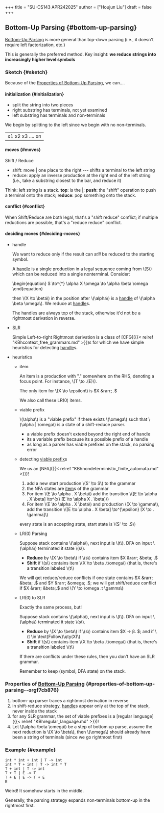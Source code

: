 +++
title = "SU-CS143 APR242025"
author = ["Houjun Liu"]
draft = false
+++

## Bottom-Up Parsing {#bottom-up-parsing}

[Bottom-Up Parsing](#bottom-up-parsing) is more general than top-down parsing (i.e., it doesn't require left factorization, etc.)

This is generally the preferred method. Key insight: **we reduce strings into increasingly higher level symbols**


### Sketch {#sketch}

Because of the [Properties of Bottom-Up Parsing](#properties-of-bottom-up-parsing--orgf7cb876), we can....


#### initialization {#initialization}

-   split the string into two pieces
-   right substring has terminals, not yet examined
-   left substring has terminals and non-terminals

We begin by splitting to the left since we begin with no non-terminals.

|                  |
|------------------|
| x1 x2 x3 .... xn |


#### moves {#moves}

Shift / Reduce

-   shift: move | one place to the right --- shifts a terminal to the left string
-   reduce: apply an inverse production at the right end of the left string (i.e., take a substring closest to the bar, and reduce it)

Think: left string is a stack. **top**: is the |; **push**: the "shift" operation to push a terminal onto the stack; **reduce**: pop something onto the stack.


#### conflict {#conflict}

When Shift/Reduce are both legal, that's a "shift reduce" conflict; if multiple reductions are possible, that's a "reduce reduce" conflict.


#### deciding moves {#deciding-moves}

<!--list-separator-->

-  handle

    We want to reduce only if the result can _still_ be reduced to the starting symbol.

    A [handle](#handle) is a single production in a legal sequence coming from \\(S\\) which can be reduced into a single nonterminal. Consider:

    \begin{equation}
    S \to^{\*} \alpha X \omega \to \alpha \beta \omega
    \end{equation}

    then \\(X \to \beta\\) in the position after \\(\alpha\\) is a [handle](#handle) of \\(\alpha \beta \omega\\). We reduce at [handle](#handle)s.

    The handles are always top of the stack, otherwise it'd not be a rightmost derivation in reverse.

<!--list-separator-->

-  SLR

    Simple Left-to-right Rightmost derivation is a class of [CFG]({{< relref "KBhcontext_free_grammars.md" >}})s for which we have simple heuristics for detecting [handle](#handle)s.

<!--list-separator-->

-  heuristics

    <!--list-separator-->

    -  item

        An item is a production with "." somewhere on the RHS, denoting a focus point. For instance, \\(T \to .(E)\\).

        The only item for \\(X \to \epsilon\\) is $X &rarr; .$

        We also call these LR(0) items.

    <!--list-separator-->

    -  viable prefix

        \\(\alpha\\) is a "viable prefix" if there exists \\(\omega\\) such that \\(\alpha | \omega\\) is a state of a shift-reduce parser.

        -   a viable prefix doesn't extend beyond the right end of handle
        -   its a variable prefix because its a possible prefix of a handle
        -   as long as a parser has viable prefixes on the stack, no parsing error

    <!--list-separator-->

    -  detecting [viable prefix](#viable-prefix)s

        We us an [NFA]({{< relref "KBhnondeterministic_finite_automata.md" >}})!

        1.  add a new start production \\(S' \to S\\) to the grammar
        2.  the NFA states are [item](#item)s of the grammar
        3.  For item \\(E \to \alpha . X \beta\\) add the transition \\([E \to \alpha . X \beta] \to^{x} [E \to \alpha X . \beta]\\)
        4.  For item \\(E \to \alpha . X \beta\\) and production \\(X \to \gamma\\), add the transition \\([E \to  \alpha . X \beta] \to^{\epsilon} [X \to . \gamma]\\)

        every state is an accepting state, start state is \\(S' \to .S\\)

    <!--list-separator-->

    -  LR(0) Parsing

        Suppose stack contains \\(\alpha\\), next input is \\(t\\). DFA on input \\(\alpha\\) terminated it state \\(s\\).

        -   **Reduce** by \\(X \to \beta\\) if \\(s\\) contains item $X &rarr; &beta; .$
        -   **Shift** if \\(s\\) contains item \\(X \to  \beta .t\omega\\) (that is, there's a transition labeled \\(t\\)

        We will get reduce/reduce conflicts if one state contains $X &rarr;  &beta; .$ and $Y &rarr; &omega; .$; we will get shift/reduce conflict if $X &rarr; &beta;.$ and \\(Y \to  \omega .t \gamma\\)

    <!--list-separator-->

    -  LR(0) to SLR

        Exactly the same process, but!

        Suppose stack contains \\(\alpha\\), next input is \\(t\\). DFA on input \\(\alpha\\) terminated it state \\(s\\).

        -   **Reduce** by \\(X \to \beta\\) if \\(s\\) contains item $X &rarr; &beta;. $; and if \\(t \in \text{Follow}\qty(X)\\)
        -   **Shift** if \\(s\\) contains item \\(X \to  \beta .t\omega\\) (that is, there's a transition labeled \\(t\\)

        If there are conflicts under these rules, then you don't have an SLR grammar.

        Remember to keep (symbol, DFA state) on the stack.


### Properties of [Bottom-Up Parsing](#bottom-up-parsing) {#properties-of-bottom-up-parsing--orgf7cb876}

1.  bottom-up parser traces a rightmost derivation in reverse
2.  in shift-reduce strategy, [handle](#handle)s appear only at the top of the stack, never inside the stack
3.  for any SLR grammar, the set of viable prefixes is a [regular language]({{< relref "KBhregular_language.md" >}})!
4.  Let \\(\alpha \beta \omega\\) be a step of bottom up parse, assume the next reduction is \\(X \to \beta\\), then \\(\omega\\) should already have been a string of terminals (since we go rightmost first)


### Example {#example}

```nil
int * int + int | T -> int
int * T + int | T -> int * T
T + int | T -> int
T + T | E -> T
T + E | E -> T + E
E
```

Weird! It somehow starts in the middle.

Generally, the parsing strategy expands non-terminals bottom-up in the rightmost first.
